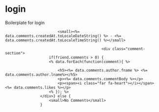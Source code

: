 # login
Boilerplate for login

                            <small><%= data.comments.createdAt.toLocaleDateString() %> - <%= data.comments.createdAt.toLocaleTimeString() %></small>

                                                <div class="comment-section">
                        if(friend.comments > 0) {
                        <% data.forEach(function(comment){ %>

                            <h5><%= data.comments.author.fname %> <%= data.comments.author.lname%></h5>
                            <p><%= data.comments.commentBody %></p>
                            <p><span><i class="far fa-heart"></i></span><%= data.comments.likes %></p>
                        <% }); %>
                    </div>} else {
                        <small>No Comments</small>
                    }